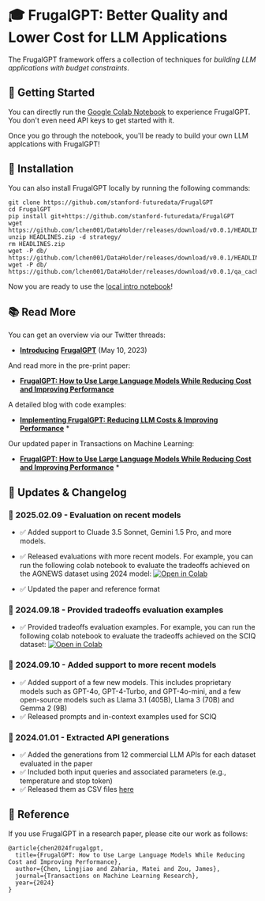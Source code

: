 # 🎓 FrugalGPT: Better Quality and Lower Cost for LLM Applications


The FrugalGPT framework offers a collection of techniques for _building LLM applications with budget constraints_.

## 🚀 Getting Started

You can directly run the  [Google Colab Notebook](https://colab.research.google.com/drive/1LM-Wq-u87VI4TKM4thpnwepnOxTAtWaM?authuser=1#scrollTo=a95a1eec) to experience FrugalGPT. You don't even need API keys to get started with it.

Once you go through the notebook, you'll be ready to build your own LLM applcations with FrugalGPT! 


## 🔧 Installation
You can also install FrugalGPT locally by running the following commands:

```
git clone https://github.com/stanford-futuredata/FrugalGPT
cd FrugalGPT
pip install git+https://github.com/stanford-futuredata/FrugalGPT
wget  https://github.com/lchen001/DataHolder/releases/download/v0.0.1/HEADLINES.zip
unzip HEADLINES.zip -d strategy/
rm HEADLINES.zip
wget -P db/ https://github.com/lchen001/DataHolder/releases/download/v0.0.1/HEADLINES.sqlite
wget -P db/ https://github.com/lchen001/DataHolder/releases/download/v0.0.1/qa_cache.sqlite
```
 

Now you are ready to use the [local intro notebook](intro.ipynb)!



## 📚 Read More


You can get an overview via our Twitter threads:
* [**Introducing**](https://twitter.com/james_y_zou/status/1656285537185980417?cxt=HHwWgoCzqfa6p_wtAAAA)  [**FrugalGPT**](https://twitter.com/matei_zaharia/status/1656295461953650688?cxt=HHwWgIC2zc_8q_wtAAAA) (May 10, 2023) 

And read more in the pre-print paper:
* [**FrugalGPT: How to Use Large Language Models While Reducing Cost and Improving Performance**](https://arxiv.org/pdf/2305.05176.pdf)

A detailed blog with code examples:
* [**Implementing FrugalGPT: Reducing LLM Costs & Improving Performance**](https://portkey.ai/blog/implementing-frugalgpt-smarter-llm-usage-for-lower-costs/) * 

Our updated paper in Transactions on Machine Learning: 
* [**FrugalGPT: How to Use Large Language Models While
Reducing Cost and Improving Performance**](https://openreview.net/pdf?id=cSimKw5p6R) * 

## 📣 Updates & Changelog

### 🔹 2025.02.09 - Evaluation on recent models

- ✅ Added support to Cluade 3.5 Sonnet, Gemini 1.5 Pro, and more models.

- ✅ Released evaluations with more recent models. For example, you can run the following colab notebook to evaluate the tradeoffs achieved on the AGNEWS dataset using 2024 model: [![Open in Colab](https://colab.research.google.com/assets/colab-badge.svg)](https://githubtocolab.com/stanford-futuredata/FrugalGPT/blob/main/examples/FrugalGPT_gen_tradeoff_AGNEWS2024.ipynb)

- ✅ Updated the paper and reference format


### 🔹 2024.09.18 - Provided tradeoffs evaluation examples

- ✅ Provided tradeoffs evaluation examples. For example, you can run the following colab notebook to evaluate the tradeoffs achieved on the SCIQ dataset: [![Open in Colab](https://colab.research.google.com/assets/colab-badge.svg)](https://githubtocolab.com/stanford-futuredata/FrugalGPT/blob/main/examples/FrugalGPT_gen_tradeoff_SCIQ.ipynb)


### 🔹 2024.09.10 - Added support to more recent models

- ✅ Added support of a few new models. This includes proprietary models such as GPT-4o, GPT-4-Turbo, and GPT-4o-mini, and a few open-source models such as Llama 3.1 (405B), Llama 3 (70B) and Gemma 2 (9B)
- ✅ Released prompts and in-context examples used for SCIQ

### 🔹 2024.01.01 - Extracted API generations 

  - ✅ Added the generations from 12 commercial LLM APIs for each dataset evaluated in the paper
  - ✅ Included both input queries and associated parameters (e.g., temperature and stop token)
  - ✅ Released them as CSV files [here](https://github.com/stanford-futuredata/FrugalGPT/releases/tag/0.0.1)
    
## 🎯 Reference

If you use FrugalGPT in a research paper, please cite our work as follows:


```
@article{chen2024frugalgpt,
  title={FrugalGPT: How to Use Large Language Models While Reducing Cost and Improving Performance},
  author={Chen, Lingjiao and Zaharia, Matei and Zou, James},
  journal={Transactions on Machine Learning Research},
  year={2024}
}
```
